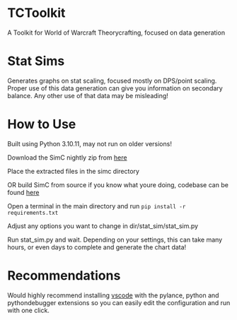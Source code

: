 # TCToolkit
A Toolkit for World of Warcraft Theorycrafting, focused on data generation

# Stat Sims
Generates graphs on stat scaling, focused mostly on DPS/point scaling. Proper use of this data generation can give you information on secondary balance. Any other use of that data may be misleading!
# How to Use
Built using Python 3.10.11, may not run on older versions!

Download the SimC nightly zip from [here](http://downloads.simulationcraft.org/nightly/?C=M;O=D)

Place the extracted files in the simc directory

OR build SimC from source if you know what youre doing, codebase can be found [here](https://github.com/simulationcraft/simc)

Open a terminal in the main directory and run `pip install -r requirements.txt`

Adjust any options you want to change in dir/stat_sim/stat_sim.py

Run stat_sim.py and wait. Depending on your settings, this can take many hours, or even days to complete and generate the chart data!

# Recommendations
Would highly recommend installing [vscode](https://code.visualstudio.com/) with the pylance, python and pythondebugger extensions so you can easily edit the configuration and run with one click.